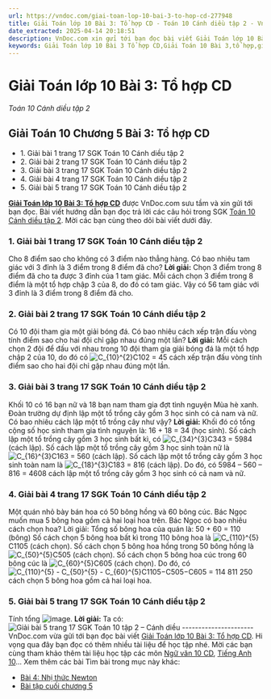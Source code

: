 ```yaml
---
url: https://vndoc.com/giai-toan-lop-10-bai-3-to-hop-cd-277948
title: Giải Toán lớp 10 Bài 3: Tổ hợp CD - Toán 10 Cánh diều tập 2 - VnDoc.com
date_extracted: 2025-04-14 20:18:51
description: VnDoc.com xin gửi tới bạn đọc bài viết Giải Toán lớp 10 Bài 3: Tổ hợp CD, hướng dẫn giải chi tiết bài 3 toán 10 tập 2 sách cánh diều. Mời các bạn cùng tham khảo
keywords: Giải Toán lớp 10 Bài 3 Tổ hợp CD,Giải Toán 10 Bài 3,tổ hợp,giải toán 10,toán 10 bài 2,toán 10,toán lớp 10,toán 10 Cd,toán 10 bài 3 chương 5,giải sgk toán 10,giải toán 10 học kì 2 sách cánh diều,toán 10 cánh diều,giải toán 10 cánh diều,toán 10 cánh diều tập 2,giải toán 10 cánh diều tập 2,giải bài 3 toán 10 cánh diều
---
```


# Giải Toán lớp 10 Bài 3: Tổ hợp CD
 _Toán 10 Cánh diều tập 2_
## Giải Toán 10 Chương 5 Bài 3: Tổ hợp CD
  * 1\. Giải bài 1 trang 17 SGK Toán 10 Cánh diều tập 2
  * 2\. Giải bài 2 trang 17 SGK Toán 10 Cánh diều tập 2
  * 3\. Giải bài 3 trang 17 SGK Toán 10 Cánh diều tập 2
  * 4\. Giải bài 4 trang 17 SGK Toán 10 Cánh diều tập 2
  * 5\. Giải bài 5 trang 17 SGK Toán 10 Cánh diều tập 2

**[Giải Toán lớp 10 Bài 3: Tổ hợp CD](<https://vndoc.com/giai-toan-lop-10-bai-3-to-hop-cd-277948>)** được VnDoc.com sưu tầm và xin gửi tới bạn đọc. Bài viết hướng dẫn bạn đọc trả lời các câu hỏi trong SGK [Toán 10 Cánh diều tập 2](<https://vndoc.com/toan-10-canh-dieu-tap1>). Mời các bạn cùng theo dõi bài viết dưới đây.
### 1\. Giải bài 1 trang 17 SGK Toán 10 Cánh diều tập 2
Cho 8 điểm sao cho không có 3 điểm nào thẳng hàng. Có bao nhiêu tam giác với 3 đỉnh là 3 điểm trong 8 điểm đã cho?
**Lời giải:**
Chọn 3 điểm trong 8 điểm đã cho ta được 3 đỉnh của 1 tam giác.
Mỗi cách chọn 3 điểm trong 8 điểm là một tổ hợp chập 3 của 8, do đó có tam giác.
Vậy có 56 tam giác với 3 đỉnh là 3 điểm trong 8 điểm đã cho.
### 2\. Giải bài 2 trang 17 SGK Toán 10 Cánh diều tập 2
Có 10 đội tham gia một giải bóng đá. Có bao nhiêu cách xếp trận đấu vòng tính điểm sao cho hai đội chỉ gặp nhau đúng một lần?
**Lời giải:**
Mỗi cách chọn 2 đội để đấu với nhau trong 10 đội tham gia giải bóng đá là một tổ hợp chập 2 của 10, do đó có ![C_{10}^{2}](https://i.vdoc.vn/data/image/blank.png)C102 = 45 cách xếp trận đấu vòng tính điểm sao cho hai đội chỉ gặp nhau đúng một lần.
### 3\. Giải bài 3 trang 17 SGK Toán 10 Cánh diều tập 2
Khối 10 có 16 bạn nữ và 18 bạn nam tham gia đợt tình nguyện Mùa hè xanh. Đoàn trường dự định lập một tổ trồng cây gồm 3 học sinh có cả nam và nữ. Có bao nhiêu cách lập một tổ trồng cây như vậy?
**Lời giải:**
Khối đó có tổng cộng số học sinh tham gia tình nguyện là: 16 + 18 = 34 \(học sinh\).
Số cách lập một tổ trồng cây gồm 3 học sinh bất kì, có ![C_{34}^{3}](https://i.vdoc.vn/data/image/blank.png)C343 = 5984 \(cách lập\).
Số cách lập một tổ trồng cây gồm 3 học sinh toàn nữ là ![C_{16}^{3}](https://i.vdoc.vn/data/image/blank.png)C163 = 560 \(cách lập\).
Số cách lập một tổ trồng cây gồm 3 học sinh toàn nam là ![C_{18}^{3}](https://i.vdoc.vn/data/image/blank.png)C183 = 816 \(cách lập\).
Do đó, có 5984 – 560 – 816 = 4608 cách lập một tổ trồng cây gồm 3 học sinh có cả nam và nữ.
### 4\. Giải bài 4 trang 17 SGK Toán 10 Cánh diều tập 2
Một quán nhỏ bày bán hoa có 50 bông hồng và 60 bông cúc. Bác Ngọc muốn mua 5 bông hoa gồm cả hai loại hoa trên. Bác Ngọc có bao nhiêu cách chọn hoa?
Lời giải:
Tổng số bông hoa của quán là: 50 + 60 = 110 \(bông\)
Số cách chọn 5 bông hoa bất kì trong 110 bông hoa là ![C_{110}^{5}](https://i.vdoc.vn/data/image/blank.png)C1105 \(cách chọn\).
Số cách chọn 5 bông hoa hồng trong 50 bông hồng là ![C_{50}^{5}](https://i.vdoc.vn/data/image/blank.png)C505 \(cách chọn\).
Số cách chọn 5 bông hoa cúc trong 60 bông cúc là ![C_{60}^{5}](https://i.vdoc.vn/data/image/blank.png)C605 \(cách chọn\).
Do đó, có ![C_{110}^{5} - C_{50}^{5} - C_{60}^{5}](https://i.vdoc.vn/data/image/blank.png)C1105−C505−C605 = 114 811 250 cách chọn 5 bông hoa gồm cả hai loại hoa.
### 5\. Giải bài 5 trang 17 SGK Toán 10 Cánh diều tập 2
Tính tổng ![image](https://i.vdoc.vn/data/image/2022/10/11/giai-toan-10-bai-3-to-hop-cd-1.jpg).
**Lời giải:**
Ta có: ![Giải bài 5 trang 17 SGK Toán 10 tập 2 – Cánh diều](https://i.vdoc.vn/data/image/2022/10/11/giai-toan-10-bai-3-to-hop-cd-2.jpg)
\----------------------
VnDoc.com vừa gửi tới bạn đọc bài viết [Giải Toán lớp 10 Bài 3: Tổ hợp CD](<https://vndoc.com/giai-toan-lop-10-bai-3-to-hop-cd-277948>). Hi vọng qua đây bạn đọc có thêm nhiều tài liệu để học tập nhé. Mời các bạn cùng tham khảo thêm tài liệu học tập các môn [Ngữ văn 10 CD](<https://vndoc.com/ngu-van-10-canh-dieu-tap1>), [Tiếng Anh 10](<https://vndoc.com/tieng-anh-10-moi>)...
Xem thêm các bài Tìm bài trong mục này khác:
  * [Bài 4: Nhị thức Newton](</giai-toan-10-bai-4-nhi-thuc-newton-cd-278332>)
  * [Bài tập cuối chương 5](</giai-toan-10-bai-tap-cuoi-chuong-5-278336>)

